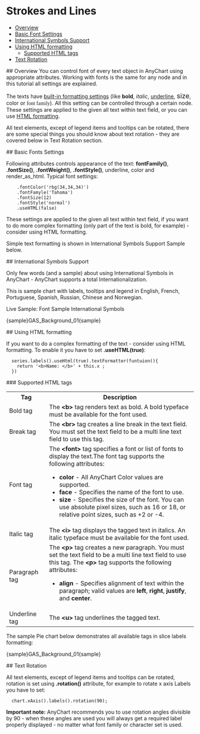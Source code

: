 # Strokes and Lines                                                                              

* [Overview](#overview)
* [Basic Font Settings](#settings)
* [International Symbols Support](#international)
* [Using HTML formatting](#html-texts)
  * [Supported HTML tags](#supported-tags)
* [Text Rotation](#rotation)

<a name="overview"/>
## Overview
You can control font of every text object in AnyChart using appropriate attributes. Working with fonts is the same for any node and in this tutorial all settings are explained.

The texts have [built-in formatting settings](#settings) (like <b>bold</b>, <i>italic</i>, <u>underline</u>, <font si="" size="+1">size</font>, <span class="style1">color</span> or <font face="Times New Roman, Times, serif">font family</font>). All this setting can be controlled through a certain node. These settings are applied to the given all text within text field, or you can use [HTML formatting](##html-texts).

All text elements, except of legend items and tooltips can be rotated, there are some special things you should know about text rotation - they are covered below in Text Rotation section.

<a name="settings"/>
## Basic Fonts Settings

Following attributes controls appearance of the text: **fontFamily()**, **.fontSize()**, **.fontWeight()**, **.fontStyle()**, underline, color and render_as_html. Typical font settings:

```
    .fontColor('rbg(34,34,34)')
    .fontFamyle('Tahoma')
    .fontSize(12)
    .fontStyle('normal')
    .useHTML(false)
```

These settings are applied to the given all text within text field, if you want to do more complex formatting (only part of the text is bold, for example) - consider using HTML formatting.

Simple text formatting is shown in International Symbols Support Sample below.

<a name="international"/>
## International Symbols Support

Only few words (and a sample) about using International Symbols in AnyChart - AnyChart supports a total Internationalization.

This is sample chart with labels, tooltips and legend in English, French, Portuguese, Spanish, Russian, Chinese and Norwegian.

Live Sample:  Font Sample International Symbols

{sample}GAS\_Background\_01{sample}

<a name="html-texts"/>
## Using HTML formatting

If you want to do a complex formatting of the text - consider using HTML formatting. To enable it you have to set **.useHTML(true)**:

```
  series.labels().useHtml(true).textFormatter(funtuion(){
    return '<b>Name: </b>' + this.x ;
  })
```

<a name="supported-tags"/>
### Supported HTML tags


<table class="dtTABLE" width="700">
<tbody>
<tr>
<th width="101">Tag</th>
<th width="587">Description</th>		
</tr>
<tr>
<td width="101">Bold tag </td>
<td width="587"> The <strong>&lt;b&gt;</strong> tag renders text as bold. A bold typeface must be available for the font used.</td>		
</tr>
<tr>
<td> Break tag</td>
<td>The <b>&lt;br&gt;</b> tag creates a line break in the text field. You must set the text field to be a multi line text field to use this tag.</td>
</tr>
<tr>
<td> Font tag	</td>
<td> The <b>&lt;font&gt;</b> tag specifies a font or list of fonts to display the text.The font tag supports the following attributes:
<ul>
<li> <b>color</b> - All AnyChart Color values are supported. </li>
<li> <b>face</b> - Specifies the name of the font to use.</li>
<li> <b>size</b> - Specifies the size of the font. You can use absolute pixel sizes, such as 16 or 18, or relative point sizes, such as +2 or -4. </li>
</ul></td>
</tr>
<tr>
<td> Italic tag</td>
<td> The <b>&lt;i&gt;</b> tag displays the tagged text in italics. An italic typeface must be available for the font used.</td>
</tr>
<tr>
<td> Paragraph tag</td>
<td> The <b>&lt;p&gt;</b> tag creates a new paragraph. You must set the text field to be a multi line text field to use this tag. The <b>&lt;p&gt;</b> tag supports the following attributes:
<ul>
<li> <strong>align</strong> - Specifies alignment of text within the paragraph; valid values are <b>left</b>, <b>right</b>, <b>justify</b>, and <b>center</b>. </li>
</ul></td>
</tr>
<tr>
<td> Underline tag</td>
<td> The <b>&lt;u&gt;</b> tag underlines the tagged text.</td>
</tr>
</tbody>
</table>

The sample Pie chart below demonstrates all available tags in slice labels formatting:

{sample}GAS\_Background\_01{sample}

<a name="supported-tags"/>
## Text Rotation

All text elements, except of legend items and tooltips can be rotated, rotation is set using **.rotation()** attribute, for example to rotate x axis Labels you have to set:

```
  chart.xAxis().labels().rotation(90);
```
**Important note:** AnyChart recommends you to use rotation angles divisible by 90 - when these angles are used you will always get a required label properly displayed - no matter what font family or character set is used.
